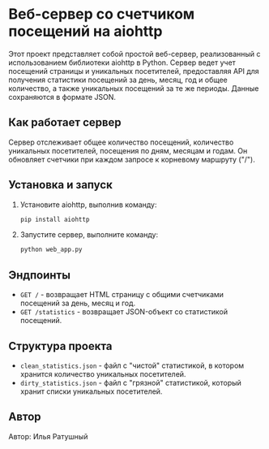# Веб-сервер со счетчиком посещений на aiohttp

Этот проект представляет собой простой веб-сервер, реализованный с 
использованием библиотеки aiohttp в Python. Сервер ведет учет посещений
страницы и уникальных посетителей, предоставляя API для получения статистики
посещений за день, месяц, год и общее количество, а также уникальных посещений
за те же периоды. Данные сохраняются в формате JSON.

## Как работает сервер

Сервер отслеживает общее количество посещений, количество уникальных 
посетителей, посещения по дням, месяцам и годам. Он обновляет счетчики при 
каждом запросе к корневому маршруту ("/").

## Установка и запуск

1. Установите aiohttp, выполнив команду:

    ```bash
    pip install aiohttp
    ```

2. Запустите сервер, выполните команду:

    ```bash
    python web_app.py
    ```

## Эндпоинты

- `GET /` - возвращает HTML страницу с общими счетчиками посещений за день, 
 месяц и год.
- `GET /statistics` - возвращает JSON-объект со статистикой посещений.

## Структура проекта

- `clean_statistics.json` - файл с "чистой" статистикой, в котором хранится 
  количество уникальных посетителей.
- `dirty_statistics.json` - файл с "грязной" статистикой, который хранит 
  списки уникальных посетителей.

## Автор

Автор: Илья Ратушный